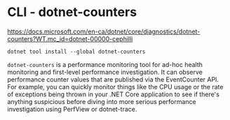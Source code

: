 # CLI - dotnet-counters


https://docs.microsoft.com/en-ca/dotnet/core/diagnostics/dotnet-counters?WT.mc_id=dotnet-00000-cephilli

```
dotnet tool install --global dotnet-counters
```

`dotnet-counters` is a performance monitoring tool for ad-hoc health monitoring and first-level performance investigation. It can observe performance counter values that are published via the EventCounter API. For example, you can quickly monitor things like the CPU usage or the rate of exceptions being thrown in your .NET Core application to see if there's anything suspicious before diving into more serious performance investigation using PerfView or dotnet-trace.
